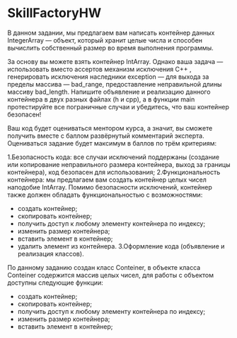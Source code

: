 # SkillFactoryHW
В данном задании, мы предлагаем вам написать контейнер данных IntegerArray — объект, который хранит целые числа и 
способен вычислить собственный размер во время выполнения программы.

За основу вы можете взять контейнер IntArray. Однако ваша задача — использовать вместо ассертов механизм исключения C++ ,
генерировать исключения наследники exception — для выхода за пределы массива — bad_range, предоставление неправильной 
длины массиву bad_length. Напишите объявление и реализацию данного контейнера в двух разных файлах (h и сpp), а 
в функции main протестируйте все пограничные случаи и убедитесь, что ваш контейнер безопасен!

Ваш код будет оцениваться ментором курса, а значит, вы сможете получить вместе с баллом развёрнутый комментарий эксперта.
Оцениваться задание будет максимум в  баллов по трём критериям: 

1.Безопасность кода: все случаи исключений поддержаны (создание или копирование неправильного размера контейнера,
выход за границы контейнера), код безопасен для использования;
2.Функциональность контейнера: мы предлагаем вам создать контейнер целых чисел наподобие IntArray. Помимо безопасности
исключений, контейнер также должен обладать функциональностью с возможностями:
- создать контейнер;
- скопировать контейнер;
- получить доступ к любому элементу контейнера по индексу;
- изменить размер контейнера;
- вставить элемент в контейнер;
- удалить элемент из контейнера.
3.Оформление кода (объявление и реализация классов).


По данному заданию создан класс Conteiner, в объекте класса Conteiner содержится массив целых чисел, для работы с объектом доступны следующие функции:
- создать контейнер;
- скопировать контейнер;
- получить доступ к любому элементу контейнера по индексу;
- изменить размер контейнера;
- вставить элемент в контейнер;
